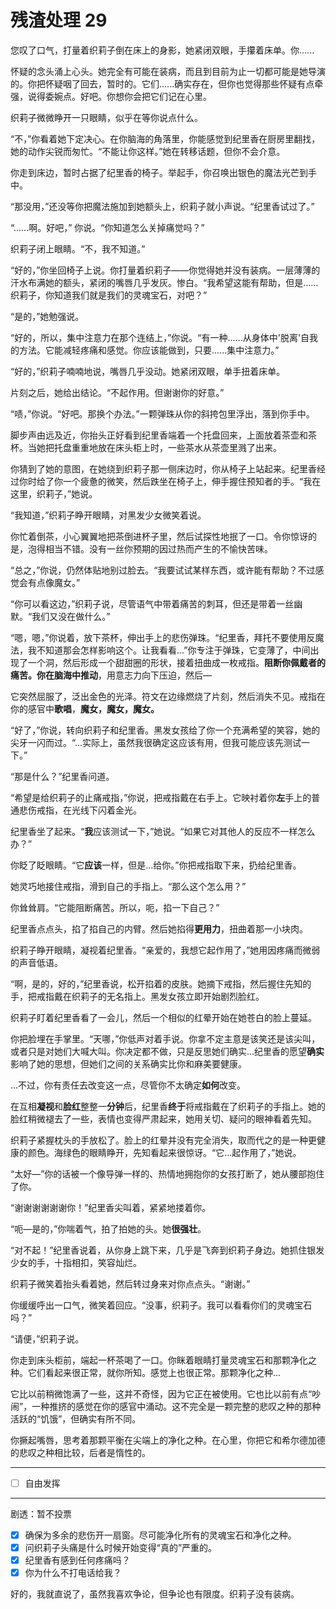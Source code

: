 # 残渣处理 29

您叹了口气，打量着织莉子倒在床上的身影，她紧闭双眼，手攥着床单。你......

怀疑的念头涌上心头。她完全有可能在装病，而且到目前为止一切都可能是她导演的。你把怀疑咽了回去，暂时的。它们......确实存在，但你也觉得那些怀疑有点牵强，说得委婉点。好吧。你想你会把它们记在心里。

织莉子微微睁开一只眼睛，似乎在等你说点什么。

“不，”你看着她下定决心。在你脑海的角落里，你能感觉到纪里香在厨房里翻找，她的动作尖锐而匆忙。“不能让你这样。”她在转移话题，但你不会介意。

你走到床边，暂时占据了纪里香的椅子。举起手，你召唤出银色的魔法光芒到手中。

“那没用，”还没等你把魔法施加到她额头上，织莉子就小声说。“纪里香试过了。”

“......啊。好吧，” 你说。“你知道怎么关掉痛觉吗？”

织莉子闭上眼睛。“不，我不知道。”

“好的，”你坐回椅子上说。你打量着织莉子——你觉得她并没有装病。一层薄薄的汗水布满她的额头，紧闭的嘴唇几乎发灰。惨白。“我希望这能有帮助，但是......织莉子，你知道我们就是我们的灵魂宝石，对吧？”

“是的，”她勉强说。

“好的，所以，集中注意力在那个连结上，”你说。“有一种......从身体中'脱离'自我的方法。它能减轻疼痛和感觉。你应该能做到，只要......集中注意力。”

“好的，”织莉子喃喃地说，嘴唇几乎没动。她紧闭双眼，单手扭着床单。

片刻之后，她给出结论。“不起作用。但谢谢你的好意。”

“啧，”你说。“好吧。那换个办法。”一颗弹珠从你的斜挎包里浮出，落到你手中。

脚步声由远及近，你抬头正好看到纪里香端着一个托盘回来，上面放着茶壶和茶杯。当她把托盘重重地放在床头柜上时，一些茶水从茶壶里溅了出来。

你猜到了她的意图，在她绕到织莉子那一侧床边时，你从椅子上站起来。纪里香经过你时给了你一个疲惫的微笑，然后跌坐在椅子上，伸手握住预知者的手。“我在这里，织莉子，”她说。

“我知道，”织莉子睁开眼睛，对黑发少女微笑着说。

你忙着倒茶，小心翼翼地把茶倒进杯子里，然后试探性地抿了一口。令你惊讶的是，泡得相当不错。没有一丝你预期的因过热而产生的不愉快苦味。

“总之，”你说，仍然体贴地别过脸去。“我要试试某样东西，或许能有帮助？不过感觉会有点像魔女。”

“你可以看这边，”织莉子说，尽管语气中带着痛苦的刺耳，但还是带着一丝幽默。“我们又没在做什么。”

“嗯，嗯，”你说着，放下茶杯，伸出手上的悲伤弹珠。“纪里香，拜托不要使用反魔法，我不知道那会怎样影响这个。让我看看...”你专注于弹珠，它变薄了，中间出现了一个洞，然后形成一个甜甜圈的形状，接着扭曲成一枚戒指。**阻断你佩戴者的痛苦。**你在脑海中**推动**，用意志力向下压迫，然后—

它突然屈服了，泛出金色的光泽。符文在边缘燃烧了片刻，然后消失不见。戒指在你的感官中**歌唱**，**魔女，魔女，魔女。**

“好了，”你说，转向织莉子和纪里香。黑发女孩给了你一个充满希望的笑容，她的尖牙一闪而过。“...实际上，虽然我很确定这应该有用，但我可能应该先测试一下。”

“那是什么？”纪里香问道。

“希望是给织莉子的止痛戒指，”你说，把戒指戴在右手上。它映衬着你**左**手上的普通悲伤戒指，在光线下闪着金光。

纪里香坐了起来。“**我**应该测试一下，”她说。“如果它对其他人的反应不一样怎么办？”

你眨了眨眼睛。“它**应该**一样，但是...给你。”你把戒指取下来，扔给纪里香。

她灵巧地接住戒指，滑到自己的手指上。“那么这个怎么用？”

你耸耸肩。“它能阻断痛苦。所以，呃，掐一下自己？”

纪里香点点头，掐了掐自己的内臂。然后她掐得**更用力**，扭曲着那一小块肉。

织莉子睁开眼睛，凝视着纪里香。“亲爱的，我想它起作用了，”她用因疼痛而微弱的声音低语。

“啊，是的，好的，”纪里香说，松开掐着的皮肤。她摘下戒指，然后握住先知的手，把戒指戴在织莉子的无名指上。黑发女孩立即开始剧烈脸红。

织莉子盯着纪里香看了一会儿，然后一个相似的红晕开始在她苍白的脸上蔓延。

你把脸埋在手掌里。“天哪，”你低声对着手说。你拿不定主意是该笑还是该尖叫，或者只是对她们大喊大叫。你决定都不做，只是反思她们确实...纪里香的愿望**确实**影响了她的思想，但她们之间的关系确实比你和麻美要健康。

...不过，你有责任去改变这一点，尽管你不太确定**如何**改变。

在互相**凝视**和**脸红**整整一**分钟**后，纪里香**终于**将戒指戴在了织莉子的手指上。她的脸红稍微褪去了一些，表情也变得严肃起来，她用关切、疑问的眼神看着先知。

织莉子紧握枕头的手放松了。脸上的红晕并没有完全消失，取而代之的是一种更健康的颜色。海绿色的眼睛睁开，先知看起来很惊讶。“它...起作用了，”她说。

“太好—”你的话被一个像导弹一样的、热情地拥抱你的女孩打断了，她从腰部抱住了你。

“谢谢谢谢谢谢你！”纪里香尖叫着，紧紧地搂着你。

“呃—是的，”你喘着气，拍了拍她的头。她**很强壮**。

“对不起！”纪里香说着，从你身上跳下来，几乎是飞奔到织莉子身边。她抓住银发少女的手，十指相扣，笑容灿烂。

织莉子微笑着抬头看着她，然后转过身来对你点点头。“谢谢。”

你缓缓呼出一口气，微笑着回应。“没事，织莉子。我可以看看你们的灵魂宝石吗？”

“请便，”织莉子说。

你走到床头柜前，端起一杯茶喝了一口。你眯着眼睛打量灵魂宝石和那颗净化之种。它们看起来很正常，就你所知。感觉上也很正常。那颗净化之种...

它比以前稍微饱满了一些，这并不奇怪，因为它正在被使用。它也比以前有点“吵闹”，一种推挤的感觉在你的感官中涌动。这不完全是一颗完整的悲叹之种的那种活跃的“饥饿”，但确实有所不同。

你撅起嘴唇，思考着那颗平衡在尖端上的净化之种。在心里，你把它和希尔德加德的悲叹之种相比较，后者是惰性的。

---

- [ ] 自由发挥

---

剧透：暂不投票

- [x] 确保为多余的悲伤开一扇窗。尽可能净化所有的灵魂宝石和净化之种。
- [x] 问织莉子头痛是什么时候开始变得“真的”严重的。
- [x] 纪里香有感到任何疼痛吗？  
- [x] 你为什么不打电话给我？

好的，我就直说了，虽然我喜欢争论，但争论也有限度。织莉子没有装病。
